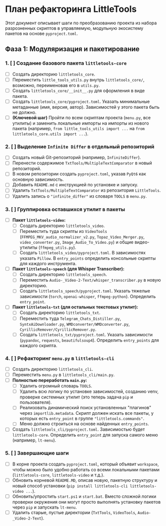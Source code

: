 # План рефакторинга LittleTools

Этот документ описывает шаги по преобразованию проекта из набора разрозненных скриптов в управляемую, модульную экосистему пакетов на основе `pyproject.toml`.

## Фаза 1: Модуляризация и пакетирование

### 1. [ ] Создание базового пакета `littletools-core`

-   [ ] Создать директорию `littletools_core`.
-   [ ] Переместить `little_tools_utils.py` внутрь `littletools_core/`, возможно, переименовав его в `utils.py`.
-   [ ] Создать `littletools_core/__init__.py` для оформления в виде пакета.
-   [ ] Создать `littletools_core/pyproject.toml`. Указать минимальные метаданные (имя, версия, автор). Зависимостей у этого пакета быть не должно.
-   [ ] **(Ключевой шаг)** Пройти по всем скриптам проекта (`menu.py`, все утилиты) и заменить локальные импорты на импорты из нового пакета (например, `from little_tools_utils import ...` на `from littletools_core.utils import ...`).

### 2. [ ] Выделение `Infinite Differ` в отдельный репозиторий

-   [ ] Создать новый Git-репозиторий (например, `InfiniteDiffer`).
-   [ ] Перенести содержимое `TxtTools/MultipleTextComparator` в новый репозиторий.
-   [ ] В новом репозитории создать `pyproject.toml`, указав `PyQt6` как основную зависимость.
-   [ ] Добавить `README.md` с инструкцией по установке и запуску.
-   [ ] Удалить `TxtTools/MultipleTextComparator` из репозитория `LittleTools`.
-   [ ] Удалить запись о `"infinite_differ"` из словаря `TOOLS` в `menu.py`.

### 3. [ ] Группировка оставшихся утилит в пакеты

-   [ ] **Пакет `littletools-video`:**
    -   [ ] Создать директорию `littletools_video`.
    -   [ ] Переместить туда скрипты из `VideoTools` (`FFMPEG_MKV_audio_normalizer_v2.py`, `Topaz_Video_Merger.py`, `video_converter.py`, `Image_Audio_To_Video.py`) и общие видео-утилиты (`ffmpeg_utils.py`).
    -   [ ] Создать `littletools_video/pyproject.toml`. В зависимостях указать `Pillow`. В `entry_points` определить консольные скрипты для каждого инструмента.
-   [ ] **Пакет `littletools-speech` (для Whisper Transcriber):**
    -   [ ] Создать директорию `littletools_speech`.
    -   [ ] Переместить `Audio-_Video-2-Text/whisper_transcriber.py` в новую директорию.
    -   [ ] Создать `littletools_speech/pyproject.toml`. Указать тяжелые зависимости (`torch`, `openai-whisper`, `ffmpeg-python`). Определить `entry_point`.
-   [ ] **Пакет `littletools-txt` (для остальных текстовых утилит):**
    -   [ ] Создать директорию `littletools_txt`.
    -   [ ] Переместить туда `Telegram_Chats_Distiller.py`, `SyntxAiDownloader.py`, `WMDconverter/WMDconverter.py`, `CyrillicRemover/CyrillicRemover.py`.
    -   [ ] Создать `littletools_txt/pyproject.toml`. Указать зависимости (`pypandoc`, `requests`, `beautifulsoup4`). Определить `entry_points` для каждого скрипта.

### 4. [ ] Рефакторинг `menu.py` в `littletools-cli`

-   [ ] Создать директорию `littletools_cli`.
-   [ ] Переместить `menu.py` в `littletools_cli/main.py`.
-   [ ] **Полностью переработать `main.py`:**
    -   [ ] Удалить огромный словарь `TOOLS`.
    -   [ ] Удалить всю логику по установке зависимостей, созданию venv, проверке системных утилит (это теперь задача `pip` и пользователя).
    -   [ ] Реализовать динамический поиск установленных "плагинов" через `importlib.metadata`. Скрипт должен искать все пакеты, у которых есть `entry_point` в группе `"littletools.commands"`.
    -   [ ] Меню должно строиться на основе найденных `entry_points`.
-   [ ] Создать `littletools_cli/pyproject.toml`. Зависимостью будет `littletools-core`. Определить `entry_point` для запуска самого меню (например, `lt-menu`).

### 5. [ ] Завершающие шаги

-   [ ] В корне проекта создать `pyproject.toml`, который объявит `workspace`, чтобы можно было удобно работать со всеми локальными пакетами (`littletools-core`, `littletools-video` и т.д.).
-   [ ] Обновить корневой `README.MD`, описав новую, пакетную структуру и новый способ установки (`pip install littletools-cli littletools-video ...`).
-   [ ] Обновить/упростить `start.ps1` и `start.bat`. Вместо сложной логики проверки окружения они могут просто выполнять установку пакетов через `pip` и запускать `lt-menu`.
-   [ ] Удалить старые, пустые директории (`TxtTools`, `VideoTools`, `Audio-_Video-2-Text`).
